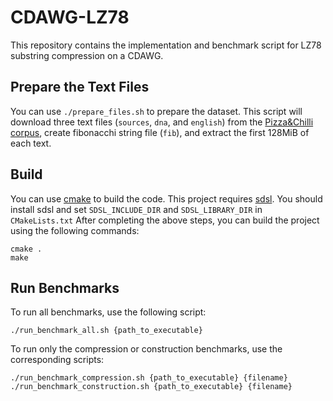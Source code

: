 # CDAWG-LZ78

This repository contains the implementation and benchmark script for LZ78 substring compression on a CDAWG.

## Prepare the Text Files
You can use `./prepare_files.sh` to prepare the dataset.
This script will download three text files (`sources`, `dna`, and `english`) from the [Pizza&Chilli corpus](http://pizzachili.dcc.uchile.cl/), create fibonacchi string file (`fib`), and extract the first 128MiB of each text.

## Build

You can use [cmake](https://cmake.org/) to build the code.
This project requires [sdsl](https://github.com/simongog/sdsl-lite/tree/master).
You should install sdsl and set `SDSL_INCLUDE_DIR` and `SDSL_LIBRARY_DIR` in `CMakeLists.txt`
After completing the above steps, you can build the project using the following commands:
```
cmake .
make
```

## Run Benchmarks

To run all benchmarks, use the following script:
```
./run_benchmark_all.sh {path_to_executable}
```

To run only the compression or construction benchmarks, use the corresponding scripts:
```
./run_benchmark_compression.sh {path_to_executable} {filename} 
./run_benchmark_construction.sh {path_to_executable} {filename} 
```
